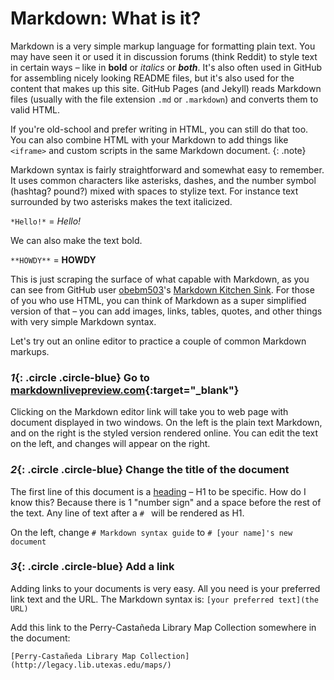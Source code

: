 # Markdown: What is it?

Markdown is a very simple markup language for formatting plain text. You may have seen it or used it in discussion forums (think Reddit) to style text in certain ways – like in **bold** or *italics* or ***both***. It's also often used in GitHub for assembling nicely looking README files, but it's also used for the content that makes up this site. GitHub Pages (and Jekyll) reads Markdown files (usually with the file extension `.md` or `.markdown`) and converts them to valid HTML.

If you're old-school and prefer writing in HTML, you can still do that too. You can also combine HTML with your Markdown to add things like `<iframe>` and custom scripts in the same Markdown document.
{: .note}

Markdown syntax is fairly straightforward and somewhat easy to remember. It uses common characters like asterisks, dashes, and the number symbol (hashtag? pound?) mixed with spaces to stylize text. For instance text surrounded by two asterisks makes the text italicized.

`*Hello!*` = *Hello!*

We can also make the text bold.

`**HOWDY**` = **HOWDY**

This is just scraping the surface of what capable with Markdown, as you can see from GitHub user [obebm503](https://github.com/obedm503)'s [Markdown Kitchen Sink](https://github.com/obedm503/markdown-kitchen-sink). For those of you who use HTML, you can think of Markdown as a super simplified version of that – you can add images, links, tables, quotes, and other things with very simple Markdown syntax.

Let's try out an online editor to practice a couple of common Markdown markups.

### *1*{: .circle .circle-blue} Go to [markdownlivepreview.com](https://markdownlivepreview.com/){:target="_blank"}

Clicking on the Markdown editor link will take you to web page with document displayed in two windows. On the left is the plain text Markdown, and on the right is the styled version rendered online. You can edit the text on the left, and changes will appear on the right.

### *2*{: .circle .circle-blue} Change the title of the document

The first line of this document is a [heading](https://www.w3.org/WAI/tutorials/page-structure/headings/) – H1 to be specific. How do I know this? Because there is 1 "number sign" and a space before the rest of the text. Any line of text after a `# ` will be rendered as H1.

On the left, change `# Markdown syntax guide` to `# [your name]'s new document`

### *3*{: .circle .circle-blue} Add a link

Adding links to your documents is very easy. All you need is your preferred link text and the URL. The Markdown syntax is:
`[your preferred text](the URL)`

Add this link to the Perry-Castañeda Library Map Collection somewhere in the document:

`[Perry-Castañeda Library Map Collection](http://legacy.lib.utexas.edu/maps/)`
